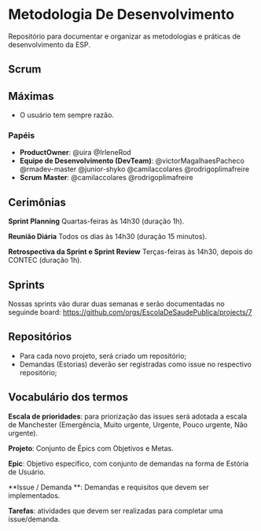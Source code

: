 # Metodologia De Desenvolvimento
Repositório para documentar e organizar as metodologias e práticas de desenvolvimento da ESP.


## Scrum

## Máximas
- O usuário tem sempre razão.


### Papéis

- **ProductOwner**: @uira @IrleneRod
- **Equipe de Desenvolvimento (DevTeam)**: @victorMagalhaesPacheco @rmadev-master @junior-shyko @camilaccolares @rodrigoplimafreire
- **Scrum Master**: @camilaccolares @rodrigoplimafreire


## Cerimônias

**Sprint Planning** Quartas-feiras às 14h30 (duração 1h).

**Reunião Diária** Todos os dias às 14h30 (duração 15 minutos).

**Retrospectiva da Sprint e Sprint Review** Terças-feiras às 14h30, depois do CONTEC (duração 1h).


## Sprints

Nossas sprints vão durar duas semanas e serão documentadas no seguinde board: https://github.com/orgs/EscolaDeSaudePublica/projects/7


## Repositórios
- Para cada novo projeto, será criado um repositório;
- Demandas (Estorias) deverão ser registradas como issue no respectivo repositório;

## Vocabulário dos termos

**Escala de prioridades**: para priorização das issues será adotada a escala de Manchester (Emergência, Muito urgente, Urgente, Pouco urgente, Não urgente).

**Projeto**: Conjunto de Épics com Objetivos e Metas.

**Epic**: Objetivo específico, com conjunto de demandas na forma de Estória de Usuário.

**Issue / Demanda **: Demandas e requisitos que devem ser implementados.

**Tarefas**: atividades que devem ser realizadas para completar uma issue/demanda.


